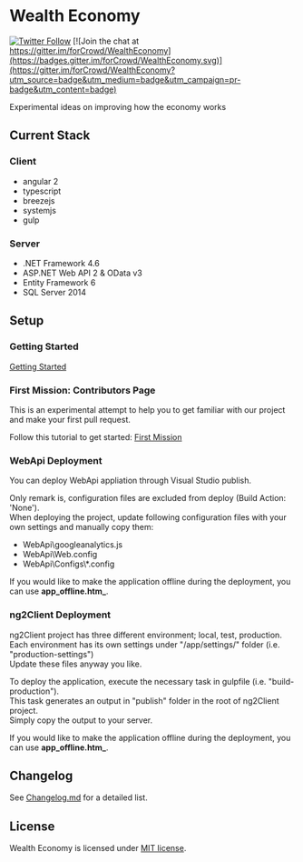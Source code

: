 # Wealth Economy

[![Twitter Follow](https://img.shields.io/twitter/follow/forCrowd.svg?style=social)](https://twitter.com/forCrowd)
[![Join the chat at https://gitter.im/forCrowd/WealthEconomy](https://badges.gitter.im/forCrowd/WealthEconomy.svg)](https://gitter.im/forCrowd/WealthEconomy?utm_source=badge&utm_medium=badge&utm_campaign=pr-badge&utm_content=badge)

Experimental ideas on improving how the economy works

## Current Stack

### Client

* angular 2
* typescript
* breezejs
* systemjs
* gulp

### Server

* .NET Framework 4.6
* ASP.NET Web API 2 & OData v3
* Entity Framework 6
* SQL Server 2014

## Setup

### Getting Started
[Getting Started](https://github.com/forcrowd/WealthEconomy/wiki/Getting-Started)

### First Mission: Contributors Page
This is an experimental attempt to help you to get familiar with our project and make your first pull request.

Follow this tutorial to get started:
[First Mission](https://github.com/forCrowd/WealthEconomy/wiki/First-Mission)

### WebApi Deployment

You can deploy WebApi appliation through Visual Studio publish.  

Only remark is, configuration files are excluded from deploy (Build Action: 'None').  
When deploying the project, update following configuration files with your own settings and manually copy them:
* WebApi\googleanalytics.js
* WebApi\Web.config
* WebApi\Configs\\*.config

If you would like to make the application offline during the deployment, you can use **app_offline.htm_**.

### ng2Client Deployment

ng2Client project has three different environment; local, test, production.  
Each environment has its own settings under "/app/settings/" folder (i.e. "production-settings")  
Update these files anyway you like.  
  
To deploy the application, execute the necessary task in gulpfile (i.e. "build-production").  
This task generates an output in "publish" folder in the root of ng2Client project.  
Simply copy the output to your server.

If you would like to make the application offline during the deployment, you can use **app_offline.htm_**.

## Changelog

See [Changelog.md](/CHANGELOG.md) for a detailed list.

## License

Wealth Economy is licensed under [MIT license](/LICENSE).
